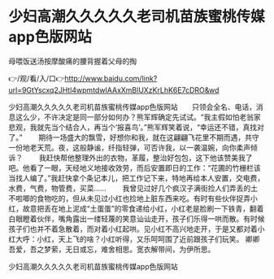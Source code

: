 # 少妇高潮久久久久久老司机苗族蜜桃传媒app色版网站
母喂饭送汤按摩酸痛的腰背握着父母的掏

👉/观/看/入/口👉http://www.baidu.com/link?url=9GtYscxq2JHtl4wpmtdwIAAxXmBlUXzKrLhK6E7cDRO&wd

少妇高潮久久久久久老司机苗族蜜桃传媒app色版网站　　只领会全名、电话，消息这么少，不许决定是同一部分如何办？熊军辉确定先试试。“我主假如怕老翁家悲观，我就先当个结合人，再当个‘报喜鸟’。”熊军辉笑着说，“幸运还不错，真找对了。”
　　期待一场盛大的飘雪，好想你和我，就在这翩翩飞花里不期而遇，共守一份地老天荒。夜，这般静谧，纤指轻弹，可否许我，以一袭温婉，向你柔声倾诉？
　　我赶快帮他整理外出的衣物，革履，整治好包包，这下他该赞美我了吧。他看了一眼，天经地义地接收效劳，而后安置即日的工作：“花圃的竹栅栏该当找人编了。”我赶快拿个条记本儿，把工作记下来，特地再给本人安置，交电费，水费，气费，物管费，买菜……
　　我曾见过好几个疯汉子满街捡人们弄丢的土不啦唧的食物吃的，但从未见过小红也捡地上脏东西来吃。有时有些伙伴捉弄小红，故意把丢在地上泥成“土蛋蛋”的零食递给小红，小红老是脸刷一下铁青，翻着白眼瞪着伙伴，嘴角露出一缕轻蔑的笑意讪讪走开，孩子们乐得一哄而散。有时候孩子们也并不着急散着，而对着小红起哄。见小红不高兴地走开，于是又都对着小红大呼：小红，天上飞的啥？小红听得，又乐呵呵围了近前跟孩子们玩笑。
卿卿吾爱，吾之梦萦，无日或忘，难舍相思。宽衣解带间，为伊所思。

少妇高潮久久久久久老司机苗族蜜桃传媒app色版网站
